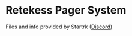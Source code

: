 # Retekess Pager System

Files and info provided by Startrk ([Discord](https://discord.com/channels/740930220399525928/954422680969445377/1001841032515829811))